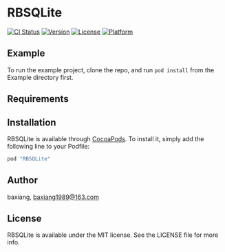 # RBSQLite

[![CI Status](http://img.shields.io/travis/baxiang/RBSQLite.svg?style=flat)](https://travis-ci.org/baxiang/RBSQLite)
[![Version](https://img.shields.io/cocoapods/v/RBSQLite.svg?style=flat)](http://cocoapods.org/pods/RBSQLite)
[![License](https://img.shields.io/cocoapods/l/RBSQLite.svg?style=flat)](http://cocoapods.org/pods/RBSQLite)
[![Platform](https://img.shields.io/cocoapods/p/RBSQLite.svg?style=flat)](http://cocoapods.org/pods/RBSQLite)

## Example

To run the example project, clone the repo, and run `pod install` from the Example directory first.

## Requirements

## Installation

RBSQLite is available through [CocoaPods](http://cocoapods.org). To install
it, simply add the following line to your Podfile:

```ruby
pod "RBSQLite"
```

## Author

baxiang, baxiang1989@163.com

## License

RBSQLite is available under the MIT license. See the LICENSE file for more info.
